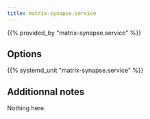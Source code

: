 ```yaml
---
title: matrix-synapse.service
---
```


{{% provided_by "matrix-synapse.service" %}}

## Options

{{% systemd_unit "matrix-synapse.service" %}}

## Additionnal notes

Nothing here.
